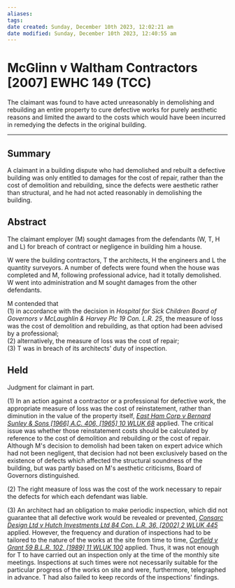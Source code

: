 ```yaml
---
aliases: 
tags: 
date created: Sunday, December 10th 2023, 12:02:21 am
date modified: Sunday, December 10th 2023, 12:40:55 am
---
```


# McGlinn v Waltham Contractors [2007] EWHC 149 (TCC)

The claimant was found to have acted unreasonably in demolishing and rebuilding an entire property to cure defective works for purely aesthetic reasons and limited the award to the costs which would have been incurred in remedying the defects in the original building.

---

## Summary

A claimant in a building dispute who had demolished and rebuilt a defective building was only entitled to damages for the cost of repair, rather than the cost of demolition and rebuilding, since the defects were aesthetic rather than structural, and he had not acted reasonably in demolishing the building.

## Abstract

The claimant employer (M) sought damages from the defendants (W, T, H and L) for breach of contract or negligence in building him a house.

W were the building contractors, T the architects, H the engineers and L the quantity surveyors. A number of defects were found when the house was completed and M, following professional advice, had it totally demolished. W went into administration and M sought damages from the other defendants.

M contended that  
(1) in accordance with the decision in _Hospital for Sick Children Board of Governors v McLaughlin & Harvey Plc 19 Con. L.R. 25_, the measure of loss was the cost of demolition and rebuilding, as that option had been advised by a professional;  
(2) alternatively, the measure of loss was the cost of repair;  
(3) T was in breach of its architects' duty of inspection.

## Held

Judgment for claimant in part.

(1) In an action against a contractor or a professional for defective work, the appropriate measure of loss was the cost of reinstatement, rather than diminution in the value of the property itself, _[East Ham Corp v Bernard Sunley & Sons [1966] A.C. 406, [1965] 10 WLUK 68](https://uk.westlaw.com/Document/I9F2069D0E42711DA8FC2A0F0355337E9/View/FullText.html?originationContext=document&transitionType=DocumentItem&ppcid=6483066de09f4d93a9dbee3ce6812ece&contextData=(sc.Default))_ applied. The critical issue was whether those reinstatement costs should be calculated by reference to the cost of demolition and rebuilding or the cost of repair. Although M's decision to demolish had been taken on expert advice which had not been negligent, that decision had not been exclusively based on the existence of defects which affected the structural soundness of the building, but was partly based on M's aesthetic criticisms, Board of Governors distinguished.

(2) The right measure of loss was the cost of the work necessary to repair the defects for which each defendant was liable.

(3) An architect had an obligation to make periodic inspection, which did not guarantee that all defective work would be revealed or prevented, _[Consarc Design Ltd v Hutch Investments Ltd 84 Con. L.R. 36, [2002] 2 WLUK 445](https://uk.westlaw.com/Document/I8D468F00E42711DA8FC2A0F0355337E9/View/FullText.html?originationContext=document&transitionType=DocumentItem&ppcid=6483066de09f4d93a9dbee3ce6812ece&contextData=(sc.Default))_ applied. However, the frequency and duration of inspections had to be tailored to the nature of the works at the site from time to time, _[Corfield v Grant 59 B.L.R. 102, [1989] 11 WLUK 100](https://uk.westlaw.com/Document/I5782FCA0E43611DA8FC2A0F0355337E9/View/FullText.html?originationContext=document&transitionType=DocumentItem&ppcid=6483066de09f4d93a9dbee3ce6812ece&contextData=(sc.Default))_ applied. Thus, it was not enough for T to have carried out an inspection only at the time of the monthly site meetings. Inspections at such times were not necessarily suitable for the particular progress of the works on site and were, furthermore, telegraphed in advance. T had also failed to keep records of the inspections' findings.
